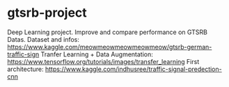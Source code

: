 # gtsrb-project
Deep Learning project. Improve and compare performance on GTSRB Datas.
Dataset and infos: https://www.kaggle.com/meowmeowmeowmeowmeow/gtsrb-german-traffic-sign
Tranfer Learning + Data Augmentation: https://www.tensorflow.org/tutorials/images/transfer_learning
First architecture: https://www.kaggle.com/indhusree/traffic-signal-predection-cnn

